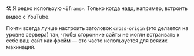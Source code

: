 🛠 Я редко использую `<iframe>`. Только когда надо, например, встроить видео с YouTube.

Почти всегда лучше настроить заголовок `cross-origin` (это делается на уровне сервера) так, чтобы сторонние сайты не могли встраивать к себе ваш сайт как фрейм — это часто используется для всяких махинаций.
